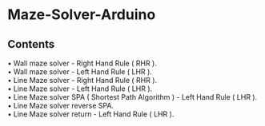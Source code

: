 # Maze-Solver-Arduino

## Contents
• Wall maze solver - Right Hand Rule ( RHR ).<br>
• Wall maze solver - Left Hand Rule ( LHR ).<br>
• Line Maze solver - Right Hand Rule ( RHR ).<br>
• Line Maze solver - Left Hand Rule ( LHR ).<br>
• Line Maze solver SPA ( Shortest Path Algorithm ) - Left Hand Rule ( LHR ).<br>
• Line Maze solver reverse SPA.<br>
• Line Maze solver return - Left Hand Rule ( LHR ).<br>
